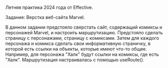 Летняя практика 2024 года от Effective.

Задание:
Верстка веб-сайта Marvel.

В данном задании предстояло сверстать сайт, содержащий комиксы и персонажей Marvel, и настроить маршрутизацию. 
Предстояло сделать страницу с персонажами, страницу с комиксами. 
Затем для каждого персонажа и комикса сделать свои информативную страничку, в которой есть ссылки на объекты, которые имеют что-то общее.
Например, для персонажа "Халк" будут ссылки на комиксы, где есть "Халк".
Маршрутизация настраивалась с помощью useRoute().
